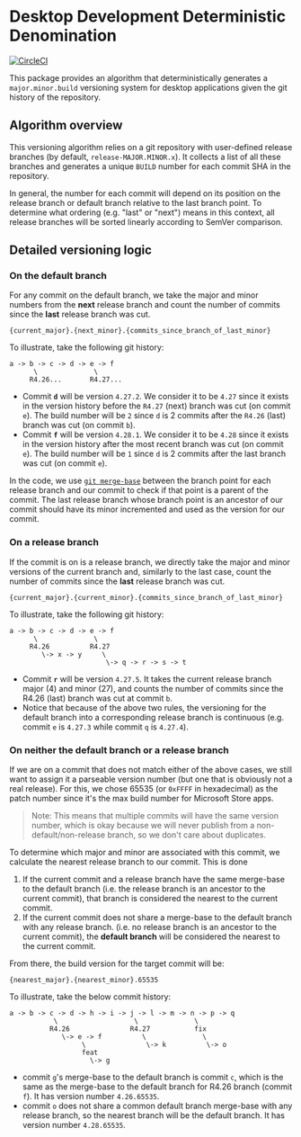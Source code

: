 # Desktop Development Deterministic Denomination

[![CircleCI](https://circleci.com/gh/tinyspeck/deterministic-versions.svg?style=shield)](https://circleci.com/gh/tinyspeck/deterministic-versions)

This package provides an algorithm that deterministically generates a `major.minor.build`
versioning system for desktop applications given the git history of the repository.

## Algorithm overview

This versioning algorithm relies on a git repository with user-defined release branches
(by default, `release-MAJOR.MINOR.x`). It collects a list of all these branches and generates
a unique `BUILD` number for each commit SHA in the repository.

In general, the number for each commit will depend on its position on the release branch or default
branch relative to the last branch point. To determine what ordering (e.g. "last" or "next") means
in this context, all release branches will be sorted linearly according to SemVer comparison.

## Detailed versioning logic

### On the default branch

For any commit on the default branch, we take the major and minor numbers from the **next** release
branch and count the number of commits since the **last** release branch was cut.

```
{current_major}.{next_minor}.{commits_since_branch_of_last_minor}
```

To illustrate, take the following git history:

```plaintext
a -> b -> c -> d -> e -> f
      \              \
     R4.26...       R4.27...
```

- Commit **`d`** will be version `4.27.2`. We consider it to be `4.27` since it exists in the
  version history before the `R4.27` (next) branch was cut (on commit `e`). The build number will
  be `2` since `d` is 2 commits after the `R4.26` (last) branch was cut (on commit `b`).
- Commit **`f`** will be version `4.28.1`. We consider it to be `4.28` since it exists in the
  version history after the most recent branch was cut (on commit `e`). The build number will
  be `1` since `d` is 2 commits after the last branch was cut (on commit `e`).

In the code, we use [`git merge-base`](https://git-scm.com/docs/git-merge-base)
between the branch point for each release branch and our commit to check if that point is a parent
of the commit. The last release branch whose branch point is an ancestor of our commit should have
its minor incremented and used as the version for our commit.

### On a release branch

If the commit is on is a release branch, we directly take the major and minor versions of the
current branch and, similarly to the last case, count the number of commits since the **last** release
branch was cut.

```
{current_major}.{current_minor}.{commits_since_branch_of_last_minor}
```

To illustrate, take the following git history:

```plaintext
a -> b -> c -> d -> e -> f
      \              \
     R4.26          R4.27
        \-> x -> y     \
                        \-> q -> r -> s -> t
```

- Commit **`r`** will be version `4.27.5`. It takes the current release branch major (4) and minor (27),
  and counts the number of commits since the R4.26 (last) branch was cut at commit `b`.
- Notice that because of the above two rules, the versioning for the default branch into a corresponding
  release branch is continuous (e.g. commit `e` is `4.27.3` while commit `q` is `4.27.4`).

### On neither the default branch or a release branch

If we are on a commit that does not match either of the above cases, we still want to assign it a
parseable version number (but one that is obviously not a real release). For this, we chose 65535
(or `0xFFFF` in hexadecimal) as the patch number since it's the max build number for Microsoft
Store apps.

> Note: This means that multiple commits will have the same version number, which is okay because
> we will never publish from a non-default/non-release branch, so we don't care about duplicates.

To determine which major and minor are associated with this commit, we calculate the nearest
release branch to our commit. This is done

1. If the current commit and a release branch have the same merge-base to the default branch
   (i.e. the release branch is an ancestor to the current commit), that branch is considered the
   nearest to the current commit.
1. If the current commit does not share a merge-base to the default branch with any release branch.
   (i.e. no release branch is an ancestor to the current commit), the **default branch** will be
   considered the nearest to the current commit.

From there, the build version for the target commit will be:

```
{nearest_major}.{nearest_minor}.65535
```

To illustrate, take the below commit history:

```plaintext
a -> b -> c -> d -> h -> i -> j -> l -> m -> n -> p -> q
           \                   \              \
          R4.26               R4.27           fix
             \-> e -> f          \              \
                  \               \-> k          \-> o
                  feat
                    \-> g
```

- commit `g`'s merge-base to the default branch is commit `c`, which is the same as the merge-base to
  the default branch for R4.26 branch (commit `f`). It has version number `4.26.65535`.
- commit `o` does not share a common default branch merge-base with any release branch, so the nearest
  branch will be the default branch. It has version number `4.28.65535`.
